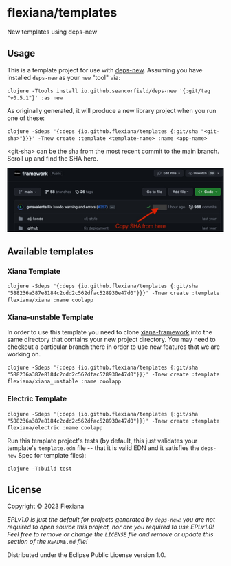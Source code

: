 # flexiana/templates

New templates using deps-new

## Usage

This is a template project for use with [deps-new](https://github.com/seancorfield/deps-new).
Assuming you have installed `deps-new` as your `new` "tool" via:

	clojure -Ttools install io.github.seancorfield/deps-new '{:git/tag "v0.5.1"}' :as new

As originally generated, it will produce a new library project when you run one of these:

	clojure -Sdeps '{:deps {io.github.flexiana/templates {:git/sha "<git-sha>"}}}' -Tnew create :template <template-name> :name <app-name>

\<git-sha> can be the sha from the most recent commit to the main branch. Scroll up and find the SHA here.

![Screenshot of SHA location](images/SHA.jpg)

## Available templates

### Xiana Template

    clojure -Sdeps '{:deps {io.github.flexiana/templates {:git/sha "588236a387e8184c2cdd2c562dfac528930e47d0"}}}' -Tnew create :template flexiana/xiana :name coolapp

### Xiana-unstable Template

In order to use this template you need to clone [xiana-framework](https://github.com/Flexiana/framework) into the same directory that contains your new project directory. You may need to checkout a particular branch there in order to use new features that we are working on.

    clojure -Sdeps '{:deps {io.github.flexiana/templates {:git/sha "588236a387e8184c2cdd2c562dfac528930e47d0"}}}' -Tnew create :template flexiana/xiana_unstable :name coolapp


### Electric Template

    clojure -Sdeps '{:deps {io.github.flexiana/templates {:git/sha "588236a387e8184c2cdd2c562dfac528930e47d0"}}}' -Tnew create :template flexiana/electric :name coolapp

Run this template project's tests (by default, this just validates your template's `template.edn`
file -- that it is valid EDN and it satisfies the `deps-new` Spec for template files):

    clojure -T:build test

## License

Copyright © 2023 Flexiana

_EPLv1.0 is just the default for projects generated by `deps-new`: you are not_
_required to open source this project, nor are you required to use EPLv1.0!_
_Feel free to remove or change the `LICENSE` file and remove or update this_
_section of the `README.md` file!_

Distributed under the Eclipse Public License version 1.0.
